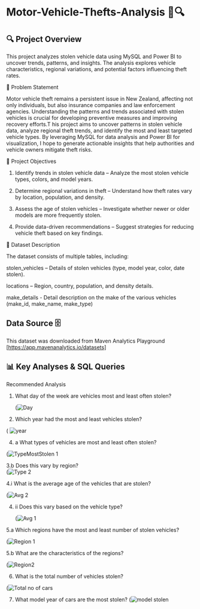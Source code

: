 # Motor-Vehicle-Thefts-Analysis 🚗🔍
## 🔍 Project Overview
This project analyzes stolen vehicle data using MySQL and Power BI to uncover trends, patterns, and insights. The analysis explores vehicle characteristics, regional variations, and potential factors influencing theft rates.

📌 Problem Statement

Motor vehicle theft remains a persistent issue in New Zealand, affecting not only individuals, but also insurance companies and law enforcement agencies. Understanding the patterns and trends associated with stolen vehicles is crucial for developing preventive measures and improving recovery efforts.T his project aims to uncover patterns in stolen vehicle data, analyze regional theft trends, and identify the most and least targeted vehicle types. By leveraging MySQL for data analysis and Power BI for visualization, I hope to generate actionable insights that help authorities and vehicle owners mitigate theft risks.  

🎯 Project Objectives
1.  Identify trends in stolen vehicle data – Analyze the most stolen vehicle types, colors, and model years.  

2.  Determine regional variations in theft – Understand how theft rates vary by location, population, and density.  

3.  Assess the age of stolen vehicles – Investigate whether newer or older models are more frequently stolen.  

4.  Provide data-driven recommendations – Suggest strategies for reducing vehicle theft based on key findings.

     
📂 Dataset Description  

The dataset consists of multiple tables, including:

stolen_vehicles – Details of stolen vehicles (type, model year, color, date stolen).  

locations – Region, country, population, and density details.  

make_details -  Detail description on the make of the various vehicles (make_id, make_name, make_type)   

## Data Source 🗄️  

This dataset was downloaded from Maven Analytics Playground [https://app.mavenanalytics.io/datasets] 

## 📊 Key Analyses & SQL Queries

Recommended Analysis  

1. What day of the week are vehicles most and least often stolen?
   
   (![Day](https://github.com/user-attachments/assets/d0a2c144-5651-43db-82c5-c34eab82d587)

  2. Which year had the most and least vehicles stolen?
     
 ( ![year](https://github.com/user-attachments/assets/e726f58d-3d95-429c-8785-d248502e4f09)


4. a What types of vehicles are most and least often stolen?   

  (![TypeMostStolen 1](https://github.com/user-attachments/assets/a4aaf613-59cf-4ec2-a841-a1c2dde99d91)

   
3.b  Does this vary by region?          
    (![Type 2](https://github.com/user-attachments/assets/4f43d71a-6947-4dd9-9055-dd311beb84f1)


4.i What is the average age of the vehicles that are stolen? 
    
   (![Avg 2](https://github.com/user-attachments/assets/6bfa1235-16e9-4bd5-851f-75ae603a9829)

4. ii  Does this vary based on the vehicle type?


    (![Avg 1](https://github.com/user-attachments/assets/2f721c04-c5bb-4124-8b91-179637642523) 
   

5.a Which regions have the most and least number of stolen vehicles?    

(![Region 1](https://github.com/user-attachments/assets/b1b4273f-8cd7-4050-9a11-e86792287dd9)  

5.b  What are the characteristics of the regions?    

(![Region2](https://github.com/user-attachments/assets/e81ebfc0-9141-42e9-8b36-668e33a79c23)

   
6.  What is the total number of vehicles stolen?
   
   (![Total no of cars](https://github.com/user-attachments/assets/ca0a0eac-4c9a-4ffe-89a7-42ce3f7ff24d)

7. What model year of cars are the most stolen?
   (![model stolen](https://github.com/user-attachments/assets/0e955937-ded8-4c4e-b751-68d028c154ea)


   
   
